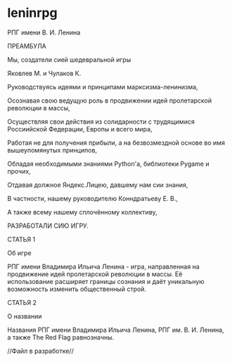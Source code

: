 # leninrpg
РПГ имени В. И. Ленина

ПРЕАМБУЛА

Мы, создатели сией шедевральной игры

Яковлев М. и Чулаков К.

Руководствуясь идеями и принципами марксизма-ленинизма,

Осознавая свою ведущую роль в продвижении идей пролетарской революции в массы,

Осуществляя свои действия из солидарности с трудящимися Россиийской Федерации, Европы и всего мира,

Работая не для получения прибыли, а на безвозмездной основе во имя вышеупомянутых принципов,

Обладая необходимыми знаниями Python'а, библиотеки Pygame и прочих,

Отдавая должное Яндекс.Лицею, давшему нам сии знания,

В частности, нашему руководителю Конндратьеву Е. В.,

А также всему нашему сплочённому коллективу,


РАЗРАБОТАЛИ СИЮ ИГРУ.


СТАТЬЯ 1

Об игре

РПГ имени Владимира Ильича Ленина - игра, направленная на продвижение идей пролетарской революции в массы. Её использование
расширяет границы сознания и даёт уникальную возможность изменить общественный строй.

СТАТЬЯ 2

О названии

Названия РПГ имени Владимира Ильича Ленина, РПГ им. В. И. Ленина, а также The Red Flag равнозначны.

//Файл в разработке//

